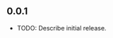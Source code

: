 <!--
SPDX-FileCopyrightText: 2022 Foundation Devices Inc.

SPDX-License-Identifier: GPL-3.0-or-later
-->

## 0.0.1

* TODO: Describe initial release.
